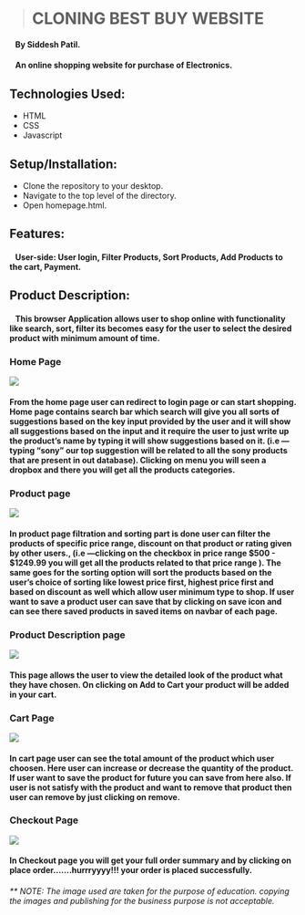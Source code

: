 ># CLONING BEST BUY WEBSITE
#### &nbsp;&nbsp;&nbsp;By Siddesh Patil.
#### &nbsp;&nbsp; An online shopping website for purchase of Electronics.
## Technologies Used:
* HTML
* CSS
* Javascript
## Setup/Installation:
* Clone the repository to your desktop.
* Navigate to the top level of the directory.
* Open homepage.html.
## Features:
#### &nbsp;&nbsp; User-side: User login,  Filter Products, Sort Products, Add Products to the cart, Payment.
## Product Description:
#### &nbsp;&nbsp; This browser Application allows user to shop online with functionality like search, sort, filter its becomes easy for the user to select the desired product with minimum amount of time.
### **Home Page**
![](https://github.com/Coolasid/Bestbuy-U3-CW-Project/blob/8573089c5a1de30f1e9fd1d673d76015b1e56a1a/Screenshot%20(965).png)
#### From the home page user can redirect to login page or can start shopping. Home page contains **search bar** which search will give you all sorts of suggestions based on the key input provided by the user and it will show all suggestions based on the input and it  require the user to just write up the product’s name  by typing  it will show suggestions based on it. (i.e — typing “sony” our top suggestion will be related to all the sony products that are present in out database). Clicking on menu you will seen a dropbox and there you will get all the products categories.

### **Product page** 
![](https://github.com/Coolasid/Bestbuy-U3-CW-Project/blob/ea1ed61951e0f26e82685213141b962baa93c37b/Screenshot%20(966).png)
#### In product page filtration and sorting part is done user can filter the products of specific price range, discount on that product or rating given by other users.,  (i.e —clicking on the checkbox in price range $500 - $1249.99  you will get all the products related to that price range ). The same goes for the sorting option will sort the products based on the user’s choice of sorting like lowest price first, highest price first and based on discount as well which allow user minimum type to shop. If user want to save a product user can save that by clicking on save icon and can see there saved products in saved items on navbar of each page.
### **Product Description page**
![](https://github.com/Coolasid/Bestbuy-U3-CW-Project/blob/0c59e43c7665af60ee6ef4e8a10ceaa9ecc46906/All%20Images/Screenshot%20(967).png)
#### This page allows the user to view the detailed look of the product what they have chosen. On clicking on Add to Cart your product will be added in your cart.

### **Cart Page**
![](https://github.com/Coolasid/Bestbuy-U3-CW-Project/blob/f023da2e3b7692cc7c113ee2e4e14e0c916381ed/All%20Images/Screenshot%20(968).png)
#### In cart page user can see the total amount of the product which user choosen. Here user can increase or decrease the quantity of the product. If user want to save the product for future you can save from here also. If user is not satisfy with the product and want to remove that product then user can remove by just clicking on remove.
### **Checkout Page**
![](https://github.com/Coolasid/Bestbuy-U3-CW-Project/blob/50fca99a2581267b1bd6443540ef9b19afcc1dbb/All%20Images/Screenshot%20(969).png)
#### In Checkout page you will get your full order summary and by clicking on place order.......hurrryyyy!!! your order is placed successfully.


###### ** NOTE: The image used are taken for the purpose of education. copying the images and publishing for the business purpose is not acceptable.
